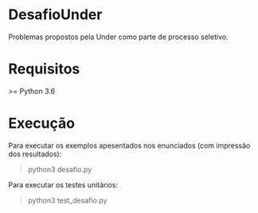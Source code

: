 # DesafioUnder
Problemas propostos pela Under como parte de processo seletivo.

# Requisitos
\>= Python 3.6

# Execução
Para executar os exemplos apesentados nos enunciados (com impressão dos resultados):
> python3 desafio.py

Para executar os testes unitários:
> python3 test_desafio.py
